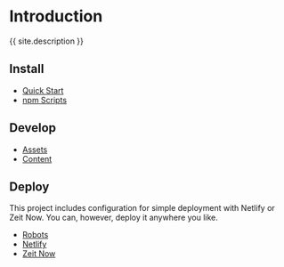 # Introduction

{{ site.description }}

## Install

- [Quick Start](install/quick-start/README.md)
- [npm Scripts](install/npm-scripts/README.md)

## Develop

- [Assets](develop/assets/README.md)
- [Content](develop/content/README.md)

## Deploy

This project includes configuration for simple deployment with Netlify or Zeit Now. You can, however, deploy it anywhere you like.

- [Robots](deploy/robots/README.md)
- [Netlify](deploy/netlify/README.md)
- [Zeit Now](deploy/zeit-now/README.md)
